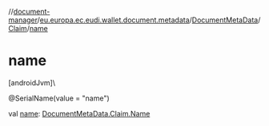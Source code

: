 //[document-manager](../../../../index.md)/[eu.europa.ec.eudi.wallet.document.metadata](../../index.md)/[DocumentMetaData](../index.md)/[Claim](index.md)/[name](name.md)

# name

[androidJvm]\

@SerialName(value = &quot;name&quot;)

val [name](name.md): [DocumentMetaData.Claim.Name](-name/index.md)
